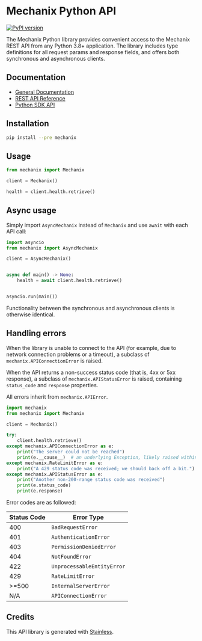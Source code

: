 # Mechanix Python API

[![PyPI version](https://img.shields.io/pypi/v/mechanix.svg)](https://pypi.org/project/mechanix/)

The Mechanix Python library provides convenient access to the Mechanix REST API from any Python 3.8+
application. The library includes type definitions for all request params and response fields,
and offers both synchronous and asynchronous clients.

## Documentation
- [General Documentation](https://docs.mechanix.tools)
- [REST API Reference](https://api.mechanix.tools/docs)
- [Python SDK API](api.md)

## Installation

```sh
pip install --pre mechanix
```

## Usage

```python
from mechanix import Mechanix

client = Mechanix()

health = client.health.retrieve()
```

## Async usage

Simply import `AsyncMechanix` instead of `Mechanix` and use `await` with each API call:

```python
import asyncio
from mechanix import AsyncMechanix

client = AsyncMechanix()


async def main() -> None:
    health = await client.health.retrieve()


asyncio.run(main())
```

Functionality between the synchronous and asynchronous clients is otherwise identical.

## Handling errors

When the library is unable to connect to the API (for example, due to network connection problems or a timeout), a subclass of `mechanix.APIConnectionError` is raised.

When the API returns a non-success status code (that is, 4xx or 5xx
response), a subclass of `mechanix.APIStatusError` is raised, containing `status_code` and `response` properties.

All errors inherit from `mechanix.APIError`.

```python
import mechanix
from mechanix import Mechanix

client = Mechanix()

try:
    client.health.retrieve()
except mechanix.APIConnectionError as e:
    print("The server could not be reached")
    print(e.__cause__)  # an underlying Exception, likely raised within httpx.
except mechanix.RateLimitError as e:
    print("A 429 status code was received; we should back off a bit.")
except mechanix.APIStatusError as e:
    print("Another non-200-range status code was received")
    print(e.status_code)
    print(e.response)
```

Error codes are as followed:

| Status Code | Error Type                 |
| ----------- | -------------------------- |
| 400         | `BadRequestError`          |
| 401         | `AuthenticationError`      |
| 403         | `PermissionDeniedError`    |
| 404         | `NotFoundError`            |
| 422         | `UnprocessableEntityError` |
| 429         | `RateLimitError`           |
| >=500       | `InternalServerError`      |
| N/A         | `APIConnectionError`       |


## Credits
This API library is generated with [Stainless](https://www.stainlessapi.com/).